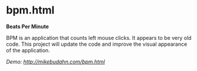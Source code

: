 # bpm.html
<strong>Beats Per Minute</strong>

BPM is an application that counts left mouse clicks. It appears to be very old code. This project will update the code and improve the visual appearance of the application.

<em>Demo: http://mikebudahn.com/bpm.html</em>
